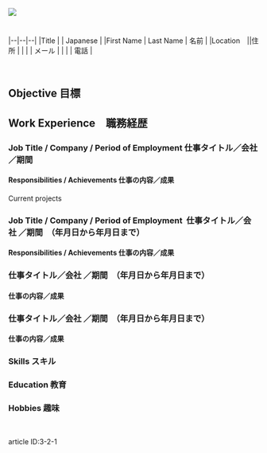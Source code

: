 <p>
  <a href="http://d16bx188ia89ok.cloudfront.net/audio/al_prez/res_template_070317.mp3"><img src="https://s3-ap-northeast-1.amazonaws.com/all-jp-1/img/icons/all/banner/menu_info_banner.png"></a>
</p>
<p>
  <img src="https://s3-eu-west-1.amazonaws.com/al-west-1/img/Al-Jun-17/blue_header_line.png" width="704" height="11">
</p>

|--|--|--|
|Title | | Japanese |
|First Name | Last Name | 名前 |
|Location　||住所 |
| | | メール |
| | | 電話 |
</p>
<p>&nbsp;</p>
<h2>
  <strong>Objective 目標</strong>
</h2>
<h2>
  <strong>Work Experience　職務経歴</strong>
</h2>
<h3>
  <strong>Job Title / Company / Period of Employment 仕事タイトル／会社 </strong><strong>／期間</strong>
</h3>
<h4>
  <strong>Responsibilities / Achievements 仕事の内容／成果</strong>
</h4>
<p>
  <span style="font-weight:400">Current projects</span>
</p>
<h3>
  <strong>Job Title / Company / Period of Employment &nbsp;仕事タイトル／会社 </strong><strong>／期間　（年月日から年月日まで）</strong>
</h3>
<h4>
  <strong>Responsibilities / Achievements 仕事の内容／成果</strong>
</h4>
<h3>
  <strong>仕事タイトル／会社 </strong><strong>／期間　（年月日から年月日まで）</strong>
</h3>
<h4>
  <strong>仕事の内容／成果</strong>
</h4>
<h3>
  <strong>仕事タイトル／会社 </strong><strong>／期間　（年月日から年月日まで）</strong>
</h3>
<h4>
  <strong>仕事の内容／成果</strong>
</h4>
<h3>
  <strong>Skills スキル </strong>
</h3>
<h3>
  <strong>Education 教育</strong>
</h3>
<h3>
  <strong>Hobbies 趣味</strong>
</h3>
<p>&nbsp;</p>
<p>
  <span class="wysiwyg-font-size-small wysiwyg-color-red">article ID:3-2-1&nbsp;</span>
</p>
